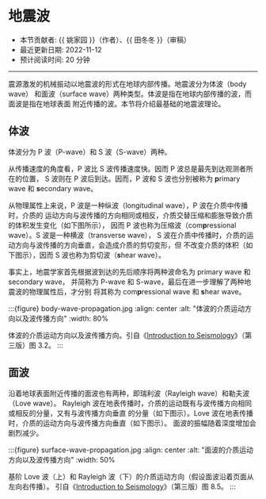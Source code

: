 # 地震波

- 本节贡献者: {{ 姚家园 }}（作者）、{{ 田冬冬 }}（审稿）
- 最近更新日期: 2022-11-12
- 预计阅读时间: 20 分钟

---

震源激发的机械振动以地震波的形式在地球内部传播。地震波分为体波（body wave）
和面波（surface wave）两种类型。体波是指在地球内部传播的波，而面波是指在地球表面
附近传播的波。本节将介绍最基础的地震波理论。

## 体波

体波分为 P 波（P-wave）和 S 波（S-wave）两种。

从传播速度的角度看，P 波比 S 波传播速度快。因而 P 波总是最先到达观测者所在的位置，
S 波则在 P 波后到达。因而，P 波和 S 波也分别被称为 **p**rimary wave 和 **s**econdary wave。

从物理属性上来说，P 波是一种纵波（longitudinal wave），P 波在介质中传播时，介质的
运动方向与波传播的方向相同或相反，介质交替压缩和膨胀导致介质的体积发生变化（如下图所示），
因而 P 波也称为压缩波（com**p**ressional wave）。S 波是一种横波（transverse wave），
S 波在介质中传播时，介质的运动方向与波传播的方向垂直，会造成介质的剪切变形，但
不改变介质的体积（如下图示），因而 S 波也称为剪切波（**s**hear wave）。

事实上，地震学家首先根据波到达的先后顺序将两种波命名为 primary wave 和 secondary wave，
并简称为 P-wave 和 S-wave，最后在进一步理解了两种地震波的物理属性后，才分别
将其称为 com**p**ressional wave 和 **s**hear wave。

:::{figure} body-wave-propagation.jpg
:align: center
:alt: "体波的介质运动方向以及波传播方向"
:width: 80%

体波的介质运动方向以及波传播方向。引自《[Introduction to Seismology]》（第三版）图 3.2。
:::

## 面波

沿着地球表面附近传播的面波也有两种，即瑞利波（Rayleigh wave）和勒夫波（Love wave）。
Rayleigh 波在地表传播时，介质的运动既有与波传播方向相同或相反的分量，又有与波传播方向垂直
的分量（如下图示）。Love 波在地表传播时，介质的运动方向与波传播方向垂直（如下图示）。
面波的振幅随着深度增加会剧烈减少。

:::{figure} surface-wave-propagation.jpg
:align: center
:alt: "面波的介质运动方向以及波传播方向"
:width: 50%

基阶 Love 波（上）和 Rayleigh 波（下）的介质运动方向（假设面波沿着页面从左向右传播）。
引自《[Introduction to Seismology]》（第三版）图 8.5。
:::

[an introduction to seismology, earthquakes, and earth structure]: https://www.wiley.com/en-us/An+Introduction+to+Seismology%2C+Earthquakes%2C+and+Earth+Structure-p-9780865420786
[an introduction to the theory of seismology]: https://academic.oup.com/gji/article/86/1/215/636222
[introduction to seismology]: https://www.cambridge.org/us/academic/subjects/earth-and-environmental-science/solid-earth-geophysics/introduction-seismology-3rd-edition?format=HB&isbn=9781316635742
